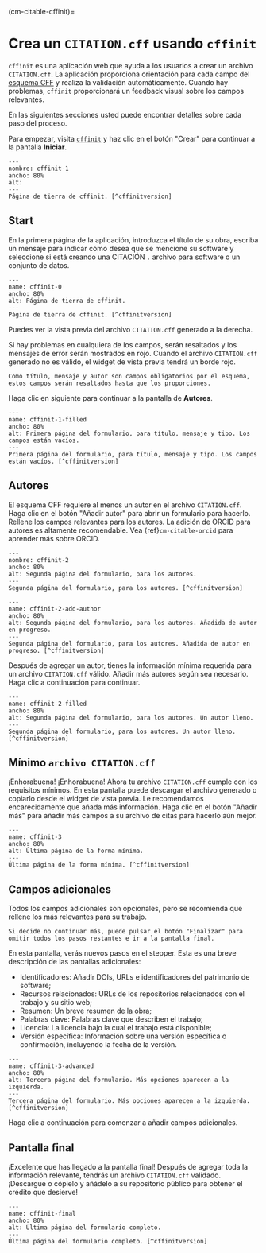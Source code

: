 (cm-citable-cffinit)=
# Crea un `CITATION.cff` usando `cffinit`

`cffinit` es una aplicación web que ayuda a los usuarios a crear un archivo `CITATION.cff`. La aplicación proporciona orientación para cada campo del [esquema CFF](https://github.com/citation-file-format/citation-file-format/blob/main/schema-guide.md) y realiza la validación automáticamente. Cuando hay problemas, `cffinit` proporcionará un feedback visual sobre los campos relevantes.

En las siguientes secciones usted puede encontrar detalles sobre cada paso del proceso.

Para empezar, visita [`cffinit`](https://citation-file-format.github.io/cff-initializer-javascript/) y haz clic en el botón "Crear" para continuar a la pantalla **Iniciar**.

```{figure} ../../figures/gifs/cffinit-0.gif
---
nombre: cffinit-1
ancho: 80%
alt:
---
Página de tierra de cffinit. [^cffinitversion]
```

## Start

En la primera página de la aplicación, introduzca el título de su obra, escriba un mensaje para indicar cómo desea que se mencione su software y seleccione si está creando una CITACIÓN `.` archivo para software o un conjunto de datos.

```{figure} ../../figures/gifs/cffinit-1.gif
---
name: cffinit-0
ancho: 80%
alt: Página de tierra de cffinit.
---
Página de tierra de cffinit. [^cffinitversion]
```

Puedes ver la vista previa del archivo `CITATION.cff` generado a la derecha.

Si hay problemas en cualquiera de los campos, serán resaltados y los mensajes de error serán mostrados en rojo. Cuando el archivo `CITATION.cff` generado no es válido, el widget de vista previa tendrá un borde rojo.

```{note}
Como título, mensaje y autor son campos obligatorios por el esquema, estos campos serán resaltados hasta que los proporciones.
```

Haga clic en siguiente para continuar a la pantalla de **Autores**.

```{figure} ../../figures/gifs/cffinit-1-filled.gif
---
name: cffinit-1-filled
ancho: 80%
alt: Primera página del formulario, para título, mensaje y tipo. Los campos están vacíos.
---
Primera página del formulario, para título, mensaje y tipo. Los campos están vacíos. [^cffinitversion]
```

## Autores

El esquema CFF requiere al menos un autor en el archivo `CITATION.cff`. Haga clic en el botón "Añadir autor" para abrir un formulario para hacerlo. Rellene los campos relevantes para los autores. La adición de ORCID para autores es altamente recomendable. Vea {ref}`cm-citable-orcid` para aprender más sobre ORCID.

```{figure} ../../figures/gifs/cffinit-2.gif
---
nombre: cffinit-2
ancho: 80%
alt: Segunda página del formulario, para los autores.
---
Segunda página del formulario, para los autores. [^cffinitversion]
```

```{figure} ../../figures/gifs/cffinit-2-add-author.gif
---
name: cffinit-2-add-author
ancho: 80%
alt: Segunda página del formulario, para los autores. Añadida de autor en progreso.
---
Segunda página del formulario, para los autores. Añadida de autor en progreso. [^cffinitversion]
```

Después de agregar un autor, tienes la información mínima requerida para un archivo `CITATION.cff` válido. Añadir más autores según sea necesario. Haga clic a continuación para continuar.

```{figure} ../../figures/gifs/cffinit-2-filled.gif
---
name: cffinit-2-filled
ancho: 80%
alt: Segunda página del formulario, para los autores. Un autor lleno.
---
Segunda página del formulario, para los autores. Un autor lleno. [^cffinitversion]
```

## Mínimo `archivo CITATION.cff`

¡Enhorabuena! ¡Enhorabuena! Ahora tu archivo `CITATION.cff` cumple con los requisitos mínimos. En esta pantalla puede descargar el archivo generado o copiarlo desde el widget de vista previa. Le recomendamos encarecidamente que añada más información. Haga clic en el botón "Añadir más" para añadir más campos a su archivo de citas para hacerlo aún mejor.

```{figure} ../../figures/gifs/cffinit-3.gif
---
name: cffinit-3
ancho: 80%
alt: Última página de la forma mínima.
---
Última página de la forma mínima. [^cffinitversion]
```

## Campos adicionales

Todos los campos adicionales son opcionales, pero se recomienda que rellene los más relevantes para su trabajo.

```{note}
Si decide no continuar más, puede pulsar el botón "Finalizar" para omitir todos los pasos restantes e ir a la pantalla final.
```

En esta pantalla, verás nuevos pasos en el stepper. Esta es una breve descripción de las pantallas adicionales:
- Identificadores: Añadir DOIs, URLs e identificadores del patrimonio de software;
- Recursos relacionados: URLs de los repositorios relacionados con el trabajo y su sitio web;
- Resumen: Un breve resumen de la obra;
- Palabras clave: Palabras clave que describen el trabajo;
- Licencia: La licencia bajo la cual el trabajo está disponible;
- Versión específica: Información sobre una versión específica o confirmación, incluyendo la fecha de la versión.

```{figure} ../../figures/gifs/cffinit-3-advanced.gif
---
name: cffinit-3-advanced
ancho: 80%
alt: Tercera página del formulario. Más opciones aparecen a la izquierda.
---
Tercera página del formulario. Más opciones aparecen a la izquierda. [^cffinitversion]
```

Haga clic a continuación para comenzar a añadir campos adicionales.

## Pantalla final

¡Excelente que has llegado a la pantalla final! Después de agregar toda la información relevante, tendrás un archivo `CITATION.cff` validado. ¡Descargue o cópielo y añádelo a su repositorio público para obtener el crédito que desierve!

```{figure} ../../figures/gifs/cffinit-final.gif
---
name: cffinit-final
ancho: 80%
alt: Última página del formulario completo.
---
Última página del formulario completo. [^cffinitversion]
```
